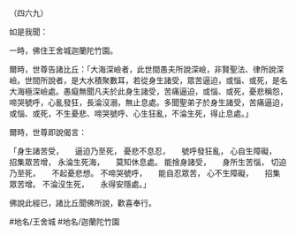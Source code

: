 （四六九）

如是我聞：

一時，佛住王舍城迦蘭陀竹園。

爾時，世尊告諸比丘：「大海深嶮者，此世間愚夫所說深嶮，非賢聖法、律所說深嶮。世間所說者，是大水積聚數耳，若從身生諸受，眾苦逼迫，或惱、或死，是名大海極深嶮處。愚癡無聞凡夫於此身生諸受，苦痛逼迫，或惱、或死，憂悲稱怨，啼哭號呼，心亂發狂，長淪沒溺，無止息處。多聞聖弟子於身生諸受，苦痛逼迫，或惱、或死，不生憂悲、啼哭號呼、心生狂亂，不淪生死，得止息處。」

爾時，世尊即說偈言：

「身生諸苦受，　　逼迫乃至死，
憂悲不息忍，　　號呼發狂亂，
心自生障礙，　　招集眾苦增，
永淪生死海，　　莫知休息處。
能捨身諸受，　　身所生苦惱，
切迫乃至死，　　不起憂悲想。
不啼哭號呼，　　能自忍眾苦，
心不生障礙，　　招集眾苦增。
不淪沒生死，　　永得安隱處。」

佛說此經已，諸比丘聞佛所說，歡喜奉行。

#地名/王舍城
#地名/迦蘭陀竹園
